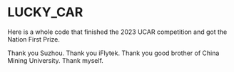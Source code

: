 # LUCKY_CAR
Here is a whole code that finished the 2023 UCAR competition and got the Nation First Prize.

Thank you Suzhou.
Thank you iFlytek.
Thank you good brother of China Mining University.
Thank myself.